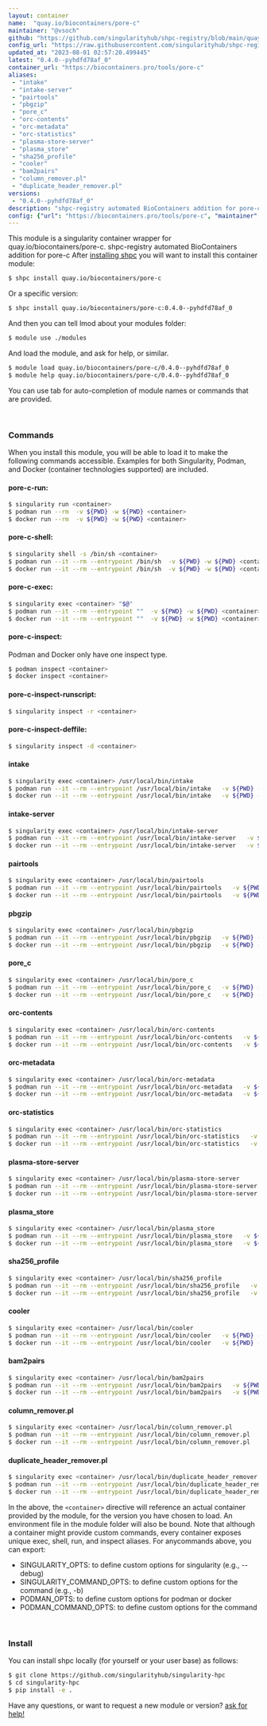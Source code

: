 ```yaml
---
layout: container
name:  "quay.io/biocontainers/pore-c"
maintainer: "@vsoch"
github: "https://github.com/singularityhub/shpc-registry/blob/main/quay.io/biocontainers/pore-c/container.yaml"
config_url: "https://raw.githubusercontent.com/singularityhub/shpc-registry/main/quay.io/biocontainers/pore-c/container.yaml"
updated_at: "2023-08-01 02:57:20.499445"
latest: "0.4.0--pyhdfd78af_0"
container_url: "https://biocontainers.pro/tools/pore-c"
aliases:
 - "intake"
 - "intake-server"
 - "pairtools"
 - "pbgzip"
 - "pore_c"
 - "orc-contents"
 - "orc-metadata"
 - "orc-statistics"
 - "plasma-store-server"
 - "plasma_store"
 - "sha256_profile"
 - "cooler"
 - "bam2pairs"
 - "column_remover.pl"
 - "duplicate_header_remover.pl"
versions:
 - "0.4.0--pyhdfd78af_0"
description: "shpc-registry automated BioContainers addition for pore-c"
config: {"url": "https://biocontainers.pro/tools/pore-c", "maintainer": "@vsoch", "description": "shpc-registry automated BioContainers addition for pore-c", "latest": {"0.4.0--pyhdfd78af_0": "sha256:9bc2957aef6e59d68f9e4a8b17ae6e1274ea5676b651f3ca11ab63c2e633e894"}, "tags": {"0.4.0--pyhdfd78af_0": "sha256:9bc2957aef6e59d68f9e4a8b17ae6e1274ea5676b651f3ca11ab63c2e633e894"}, "docker": "quay.io/biocontainers/pore-c", "aliases": {"intake": "/usr/local/bin/intake", "intake-server": "/usr/local/bin/intake-server", "pairtools": "/usr/local/bin/pairtools", "pbgzip": "/usr/local/bin/pbgzip", "pore_c": "/usr/local/bin/pore_c", "orc-contents": "/usr/local/bin/orc-contents", "orc-metadata": "/usr/local/bin/orc-metadata", "orc-statistics": "/usr/local/bin/orc-statistics", "plasma-store-server": "/usr/local/bin/plasma-store-server", "plasma_store": "/usr/local/bin/plasma_store", "sha256_profile": "/usr/local/bin/sha256_profile", "cooler": "/usr/local/bin/cooler", "bam2pairs": "/usr/local/bin/bam2pairs", "column_remover.pl": "/usr/local/bin/column_remover.pl", "duplicate_header_remover.pl": "/usr/local/bin/duplicate_header_remover.pl"}}
---
```


This module is a singularity container wrapper for quay.io/biocontainers/pore-c.
shpc-registry automated BioContainers addition for pore-c
After [installing shpc](#install) you will want to install this container module:


```bash
$ shpc install quay.io/biocontainers/pore-c
```

Or a specific version:

```bash
$ shpc install quay.io/biocontainers/pore-c:0.4.0--pyhdfd78af_0
```

And then you can tell lmod about your modules folder:

```bash
$ module use ./modules
```

And load the module, and ask for help, or similar.

```bash
$ module load quay.io/biocontainers/pore-c/0.4.0--pyhdfd78af_0
$ module help quay.io/biocontainers/pore-c/0.4.0--pyhdfd78af_0
```

You can use tab for auto-completion of module names or commands that are provided.

<br>

### Commands

When you install this module, you will be able to load it to make the following commands accessible.
Examples for both Singularity, Podman, and Docker (container technologies supported) are included.

#### pore-c-run:

```bash
$ singularity run <container>
$ podman run --rm  -v ${PWD} -w ${PWD} <container>
$ docker run --rm  -v ${PWD} -w ${PWD} <container>
```

#### pore-c-shell:

```bash
$ singularity shell -s /bin/sh <container>
$ podman run --it --rm --entrypoint /bin/sh  -v ${PWD} -w ${PWD} <container>
$ docker run --it --rm --entrypoint /bin/sh  -v ${PWD} -w ${PWD} <container>
```

#### pore-c-exec:

```bash
$ singularity exec <container> "$@"
$ podman run --it --rm --entrypoint ""  -v ${PWD} -w ${PWD} <container> "$@"
$ docker run --it --rm --entrypoint ""  -v ${PWD} -w ${PWD} <container> "$@"
```

#### pore-c-inspect:

Podman and Docker only have one inspect type.

```bash
$ podman inspect <container>
$ docker inspect <container>
```

#### pore-c-inspect-runscript:

```bash
$ singularity inspect -r <container>
```

#### pore-c-inspect-deffile:

```bash
$ singularity inspect -d <container>
```


#### intake

```bash
$ singularity exec <container> /usr/local/bin/intake
$ podman run --it --rm --entrypoint /usr/local/bin/intake   -v ${PWD} -w ${PWD} <container> -c " $@"
$ docker run --it --rm --entrypoint /usr/local/bin/intake   -v ${PWD} -w ${PWD} <container> -c " $@"
```


#### intake-server

```bash
$ singularity exec <container> /usr/local/bin/intake-server
$ podman run --it --rm --entrypoint /usr/local/bin/intake-server   -v ${PWD} -w ${PWD} <container> -c " $@"
$ docker run --it --rm --entrypoint /usr/local/bin/intake-server   -v ${PWD} -w ${PWD} <container> -c " $@"
```


#### pairtools

```bash
$ singularity exec <container> /usr/local/bin/pairtools
$ podman run --it --rm --entrypoint /usr/local/bin/pairtools   -v ${PWD} -w ${PWD} <container> -c " $@"
$ docker run --it --rm --entrypoint /usr/local/bin/pairtools   -v ${PWD} -w ${PWD} <container> -c " $@"
```


#### pbgzip

```bash
$ singularity exec <container> /usr/local/bin/pbgzip
$ podman run --it --rm --entrypoint /usr/local/bin/pbgzip   -v ${PWD} -w ${PWD} <container> -c " $@"
$ docker run --it --rm --entrypoint /usr/local/bin/pbgzip   -v ${PWD} -w ${PWD} <container> -c " $@"
```


#### pore_c

```bash
$ singularity exec <container> /usr/local/bin/pore_c
$ podman run --it --rm --entrypoint /usr/local/bin/pore_c   -v ${PWD} -w ${PWD} <container> -c " $@"
$ docker run --it --rm --entrypoint /usr/local/bin/pore_c   -v ${PWD} -w ${PWD} <container> -c " $@"
```


#### orc-contents

```bash
$ singularity exec <container> /usr/local/bin/orc-contents
$ podman run --it --rm --entrypoint /usr/local/bin/orc-contents   -v ${PWD} -w ${PWD} <container> -c " $@"
$ docker run --it --rm --entrypoint /usr/local/bin/orc-contents   -v ${PWD} -w ${PWD} <container> -c " $@"
```


#### orc-metadata

```bash
$ singularity exec <container> /usr/local/bin/orc-metadata
$ podman run --it --rm --entrypoint /usr/local/bin/orc-metadata   -v ${PWD} -w ${PWD} <container> -c " $@"
$ docker run --it --rm --entrypoint /usr/local/bin/orc-metadata   -v ${PWD} -w ${PWD} <container> -c " $@"
```


#### orc-statistics

```bash
$ singularity exec <container> /usr/local/bin/orc-statistics
$ podman run --it --rm --entrypoint /usr/local/bin/orc-statistics   -v ${PWD} -w ${PWD} <container> -c " $@"
$ docker run --it --rm --entrypoint /usr/local/bin/orc-statistics   -v ${PWD} -w ${PWD} <container> -c " $@"
```


#### plasma-store-server

```bash
$ singularity exec <container> /usr/local/bin/plasma-store-server
$ podman run --it --rm --entrypoint /usr/local/bin/plasma-store-server   -v ${PWD} -w ${PWD} <container> -c " $@"
$ docker run --it --rm --entrypoint /usr/local/bin/plasma-store-server   -v ${PWD} -w ${PWD} <container> -c " $@"
```


#### plasma_store

```bash
$ singularity exec <container> /usr/local/bin/plasma_store
$ podman run --it --rm --entrypoint /usr/local/bin/plasma_store   -v ${PWD} -w ${PWD} <container> -c " $@"
$ docker run --it --rm --entrypoint /usr/local/bin/plasma_store   -v ${PWD} -w ${PWD} <container> -c " $@"
```


#### sha256_profile

```bash
$ singularity exec <container> /usr/local/bin/sha256_profile
$ podman run --it --rm --entrypoint /usr/local/bin/sha256_profile   -v ${PWD} -w ${PWD} <container> -c " $@"
$ docker run --it --rm --entrypoint /usr/local/bin/sha256_profile   -v ${PWD} -w ${PWD} <container> -c " $@"
```


#### cooler

```bash
$ singularity exec <container> /usr/local/bin/cooler
$ podman run --it --rm --entrypoint /usr/local/bin/cooler   -v ${PWD} -w ${PWD} <container> -c " $@"
$ docker run --it --rm --entrypoint /usr/local/bin/cooler   -v ${PWD} -w ${PWD} <container> -c " $@"
```


#### bam2pairs

```bash
$ singularity exec <container> /usr/local/bin/bam2pairs
$ podman run --it --rm --entrypoint /usr/local/bin/bam2pairs   -v ${PWD} -w ${PWD} <container> -c " $@"
$ docker run --it --rm --entrypoint /usr/local/bin/bam2pairs   -v ${PWD} -w ${PWD} <container> -c " $@"
```


#### column_remover.pl

```bash
$ singularity exec <container> /usr/local/bin/column_remover.pl
$ podman run --it --rm --entrypoint /usr/local/bin/column_remover.pl   -v ${PWD} -w ${PWD} <container> -c " $@"
$ docker run --it --rm --entrypoint /usr/local/bin/column_remover.pl   -v ${PWD} -w ${PWD} <container> -c " $@"
```


#### duplicate_header_remover.pl

```bash
$ singularity exec <container> /usr/local/bin/duplicate_header_remover.pl
$ podman run --it --rm --entrypoint /usr/local/bin/duplicate_header_remover.pl   -v ${PWD} -w ${PWD} <container> -c " $@"
$ docker run --it --rm --entrypoint /usr/local/bin/duplicate_header_remover.pl   -v ${PWD} -w ${PWD} <container> -c " $@"
```



In the above, the `<container>` directive will reference an actual container provided
by the module, for the version you have chosen to load. An environment file in the
module folder will also be bound. Note that although a container
might provide custom commands, every container exposes unique exec, shell, run, and
inspect aliases. For anycommands above, you can export:

 - SINGULARITY_OPTS: to define custom options for singularity (e.g., --debug)
 - SINGULARITY_COMMAND_OPTS: to define custom options for the command (e.g., -b)
 - PODMAN_OPTS: to define custom options for podman or docker
 - PODMAN_COMMAND_OPTS: to define custom options for the command

<br>

### Install

You can install shpc locally (for yourself or your user base) as follows:

```bash
$ git clone https://github.com/singularityhub/singularity-hpc
$ cd singularity-hpc
$ pip install -e .
```

Have any questions, or want to request a new module or version? [ask for help!](https://github.com/singularityhub/singularity-hpc/issues)